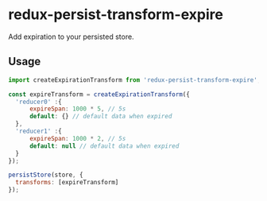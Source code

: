 # redux-persist-transform-expire

Add expiration to your persisted store.

## Usage

```js
import createExpirationTransform from 'redux-persist-transform-expire';

const expireTransform = createExpirationTransform({
  'reducer0' :{
      expireSpan: 1000 * 5, // 5s
      default: {} // default data when expired
  },
  'reducer1' :{
      expireSpan: 1000 * 2, // 5s
      default: null // default data when expired
  }
});

persistStore(store, {
  transforms: [expireTransform]
});

```
